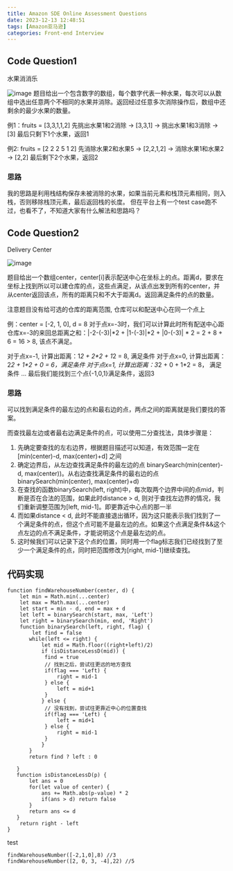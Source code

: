 ```yaml
---
title: Amazon SDE Online Assessment Questions
date: 2023-12-13 12:48:51
tags: [Amazon亚马逊]
categories: Front-end Interview
---
```

## Code Question1
水果消消乐

![image](https://files.oaiusercontent.com/file-XoAwZ3GS8kQVPsrGnma8YawH?se=2023-12-13T21%3A30%3A02Z&sp=r&sv=2021-08-06&sr=b&rscc=max-age%3D3599%2C%20immutable&rscd=attachment%3B%20filename%3Dphoto-83348BFD-5B31-4F58-9C05-7D4A4378D67E.png&sig=HxEkhSdMnhjZywnn4apDqO9l3uX/lpefTWZon7TBWmc%3D)
题目给出一个包含数字的数组，每个数字代表一种水果，每次可以从数组中选出任意两个不相同的水果并消除。返回经过任意多次消除操作后，数组中还剩余的最少水果的数量。

例1：fruits = [3,3,1,1,2]
先挑出水果1和2消除 -> [3,3,1] -> 挑出水果1和3消除 -> [3]
最后只剩下1个水果，返回1

例2: fruits = [2 2 2 5 1 2]
先消除水果2和水果5 -> [2,2,1,2] -> 消除水果1和水果2 -> [2,2] 
最后剩下2个水果，返回2

### 思路
我的思路是利用栈结构保存未被消除的水果，如果当前元素和栈顶元素相同，则入栈，否则移除栈顶元素，最后返回栈的长度。
但在平台上有一个test case跑不过，也看不了，不知道大家有什么解法和思路吗？

## Code Question2
Delivery Center

![image](https://files.oaiusercontent.com/file-3hJg1oNsu4AAGQiyr2AFPHOY?se=2023-12-13T21%3A30%3A02Z&sp=r&sv=2021-08-06&sr=b&rscc=max-age%3D3599%2C%20immutable&rscd=attachment%3B%20filename%3Dphoto-35435DBE-E2D1-4DEB-A65C-07569A8122E7.jpeg&sig=OQU79mEpg5K89mIvoKolH4H5wDdF5zDLK%2BBcGDBrW80%3D)

题目给出一个数组center，center[i]表示配送中心在坐标上的点。距离d，要求在坐标上找到所以可以建仓库的点，这些点满足，从该点出发到所有的center，并从center返回该点，所有的距离只和不大于距离d。返回满足条件的点的数量。

注意题目没有给可选的仓库的距离范围, 仓库可以和配送中心在同一个点上

例：center = [-2, 1, 0], d = 8
对于点x=-3时，我们可以计算此时所有配送中心距仓库x=-3的来回总距离之和：|-2-(-3)|*2 + |1-(-3)|\*2 + |0-(-3)| * 2 = 2 + 8 + 6 = 16 > 8, 该点不满足。

对于点x=-1, 计算出距离：1*2 + 2\*2 + 1*2 = 8, 满足条件
对于点x=0, 计算出距离：2*2 + 1\*2 + 0 = 6，满足条件
对于点x=1, 计算出距离：3*2 + 0 + 1\*2 = 8， 满足条件
...
最后我们能找到三个点{-1,0,1}满足条件，返回3

### 思路
可以找到满足条件的最左边的点和最右边的点，两点之间的距离就是我们要找的答案。

而查找最左边或者最右边满足条件的点，可以使用二分查找法，具体步骤是：

1. 先确定要查找的左右边界，根据题目描述可以知道，有效范围一定在[min(center)-d, max(center)+d] 之间
2. 确定边界后，从左边查找满足条件的最左边的点 binarySearch(min(center)-d, max(center))。从右边查找满足条件的最右边的点binarySearch(min(center), max(center)+d)
3. 在查找的函数binarySearch(left, right)中，每次取两个边界中间的点mid，判断是否在合法的范围，如果此时distance > d, 则对于查找左边界的情况，我们重新调整范围为[left, mid-1]。即更靠近中心点的那一半
4. 而如果distance < d, 此时不能直接退出循环，因为这只能表示我们找到了一个满足条件的点，但这个点可能不是最左边的点。如果这个点满足条件&&这个点左边的点不满足条件，才能说明这个点是最左边的点。 
5. 这时候我们可以记录下这个点的位置，同时用一个flag标志我们已经找到了至少一个满足条件的点，同时把范围修改为[right, mid-1]继续查找。


## 代码实现
```
function findWarehouseNumber(center, d) {
    let min = Math.min(...center)
    let max = Math.max(...center)
    let start = min - d, end = max + d
    let left = binarySearch(start, max, 'Left')
    let right = binarySearch(min, end, 'Right')
    function binarySearch(left, right, flag) {
        let find = false
       while(left <= right) {
           let mid = Math.floor((right+left)/2)
           if (isDistanceLessD(mid)) {
            find = true
            // 找到之后，尝试往更远的地方查找
            if(flag === 'Left) {
                right = mid-1
            } else {
                left = mid+1
            }
           } else {
            // 没有找到，尝试往更靠近中心的位置查找
            if(flag === 'Left) {
                left = mid+1
            } else {
                right = mid-1
            }
           }
       }
       return find ? left : 0

   }
   function isDistanceLessD(p) {
       let ans = 0
       for(let value of center) {
           ans += Math.abs(p-value) * 2
           if(ans > d) return false
       }
       return ans <= d
   }
    return right - left
}
```

test
```
findWarehouseNumber([-2,1,0],8) //3
findWarehouseNumber([2, 0, 3, -4],22) //5
```